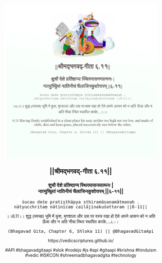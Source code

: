 <img src="../../asset/BG_6_11.png"/>
<center><h2>||श्रीमद्‍भगवद्‍-गीता ६.११||</h2>
<h3>शुचौ देशे प्रतिष्ठाप्य स्थिरमासनमात्मनः |<br/>नात्युच्छ्रितं नातिनीचं चैलाजिनकुशोत्तरम् ||६-११||</h3>
<pre>śucau deśe pratiṣṭhāpya sthiramāsanamātmanaḥ .<br/>nātyucchritaṃ nātinīcaṃ cailājinakuśottaram ||6-11||</pre>
<p>।।6.11।। शुद्ध (स्वच्छ) भूमि में कुश, मृगशाला और उस पर वस्त्र रखा हो ऐसे अपने आसन को न अति ऊँचा और न अति नीचा स्थिर स्थापित करके....৷৷.।।</p>
<pre>(Bhagavad Gita, Chapter 6, Shloka 11) || @BhagavadGitaApi</pre><p>https://vedicscriptures.github.io/</p><p>#API #bhagavadgitaapi #slok #nodejs #js #api #gitaapi #krishna #hinduism #vedic #ISKCON #shreemadbhagavadgita #technology</p></center>